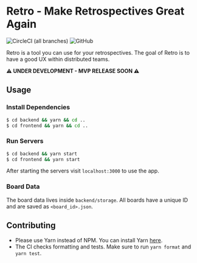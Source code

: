 # Retro - Make Retrospectives Great Again


![CircleCI (all branches)](https://img.shields.io/circleci/project/github/yduman/retro.svg) ![GitHub](https://img.shields.io/github/license/yduman/retro.svg)

Retro is a tool you can use for your retrospectives. The goal of Retro is to have a good UX within distributed teams.

**⚠️ UNDER DEVELOPMENT - MVP RELEASE SOON ⚠️**

## Usage

### Install Dependencies

```bash
$ cd backend && yarn && cd ..
$ cd frontend && yarn && cd ..
```

### Run Servers

```bash
$ cd backend && yarn start
$ cd frontend && yarn start
```

After starting the servers visit `localhost:3000` to use the app.

### Board Data

The board data lives inside `backend/storage`. All boards have a unique ID and are saved as `<board_id>.json`.

## Contributing

- Please use Yarn instead of NPM. You can install Yarn [here](https://yarnpkg.com/en/).
- The CI checks formatting and tests. Make sure to run `yarn format` and `yarn test`.
